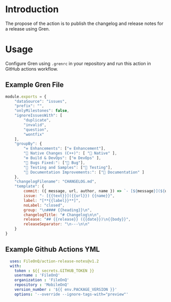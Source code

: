 # Introduction
The propose of the action is to publish the changelog and release notes for a release using Gren.

# Usage

Configure Gren using `.grenrc` in your repository and run this action in GitHub actions workflow.

## Example Gren File

```javascript
module.exports = {
    "dataSource": "issues",
    "prefix": "",
    "onlyMilestones": false,
    "ignoreIssuesWith": [
		"duplicate",
		"invalid",
		"question",
		"wontfix"
	],
    "groupBy": {
        "⚒ Enhancements": ["⚒ Enhancement"],
		"🔧 Native Changes (C++)": [ "🔧 Native" ],
        "⚙ Build & DevOps": ["⚙ DevOps" ],
        "🐛 Bugs Fixed:": ["🐛 Bug"],
        "🧪 Testing and Samples": ["🧪 Testing"],
        "📓 Documentation Improvements:": ["📓 Documentation" ]
    },
    "changelogFilename": "CHANGELOG.md",
    "template": {
        commit: ({ message, url, author, name }) => `- [${message}](${url}) - ${author ? `@${author}` : name}`,
        issue: "- [{{text}}]({{url}}) {{name}}",
        label: "[**{{label}}**]",
        noLabel: "closed",
        group: "\n#### {{heading}}\n",
        changelogTitle: "# Changelog\n\n",
        release: "## {{release}} ({{date}})\n{{body}}",
        releaseSeparator: "\n---\n\n"
    }
}
```

## Example Github Actions YML

```yaml
  uses: FileOnQ/action-release-notes@v1.2
  with:
    token : ${{ secrets.GITHUB_TOKEN }}
    username : 'FileOnQ'
    organization : 'FileOnQ'
    repository : 'MobileOnQ'
    version_number : '${{ env.PACKAGE_VERSION }}'
    options: '--override --ignore-tags-with="preview"'
```
